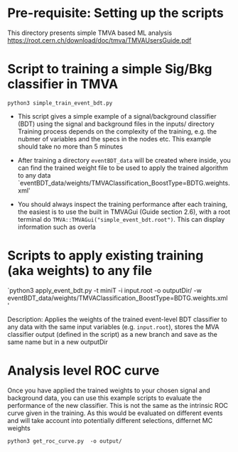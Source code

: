 #  Pre-requisite: Setting up the scripts 

This directory presents simple TMVA based ML analysis
https://root.cern.ch/download/doc/tmva/TMVAUsersGuide.pdf


# Script to training a simple Sig/Bkg classifier in TMVA

`python3 simple_train_event_bdt.py`

- This script gives a simple example of a signal/background classifier (BDT) using the signal and background files in the inputs/ directory
Training process depends on the complexity of the training, e.g. the nubmer of variables and the specs in the nodes etc.
This example should take no more than 5 minutes

- After training a directory `eventBDT_data` will be created where inside, you can find the trained weight file to be used to apply the trained algorithm to any data `eventBDT_data/weights/TMVAClassification_BoostType=BDTG.weights.xml' 

- You should always inspect the training performance after each training, the easiest is to use the built in TMVAGui (Guide section 2.6), with a root terminal do `TMVA::TMVAGui("simple_event_bdt.root")`. This can display information such as overla


# Scripts to apply existing training (aka weights) to any file


`python3 apply_event_bdt.py -t miniT -i input.root -o outputDir/ -w eventBDT_data/weights/TMVAClassification_BoostType=BDTG.weights.xml
'

Description: Applies the weights of the trained event-level BDT classifier to 
any data with the same input variables (e.g. `input.root`), stores the MVA classifier output (defined in the script)
as a new branch and save as the same name but in a new outputDir

# Analysis level ROC curve 

Once you have applied the trained weights to your chosen signal and background data, you can use this example scripts to evaluate the performance of the new classifier.
This is not the same as the intrinsic ROC curve given in the training. As this would be evaluated on different events and will take account into potentially different selections, differnet MC weights

`python3 get_roc_curve.py  -o output/`





